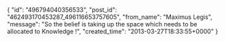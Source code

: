  {
   "id": "496794040356533",
   "post_id": "462493170453287_496116653757605",
   "from_name": "Maximus Legis",
   "message": "So the belief is taking up the space which needs to be allocated to Knowledge !",
   "created_time": "2013-03-27T18:33:55+0000"
 }
